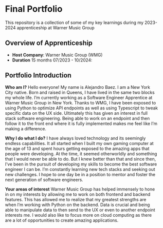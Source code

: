 # Final Portfolio

This repository is a collection of some of my key learnings during my 2023-2024 apprenticeship at Warner Music Group

## Overview of Apprenticeship
- **Host Company**: Warner Music Group (WMG)
- **Duration** 15 months 07/2023 - 10/2024:

## Portfolio Introduction
**Who am I?** Hello everyone! My name is Alejandro Baez. I am a New York City native. Born and raised in Queens, I have lived in the same two blocks my whole life. I’m currently working as a Software Engineer Apprentice at Warner Music Group in New York. Thanks to WMG, I have been exposed to using Python to optimize API endpoints as well as using Typescript to tweak specific data on the UX side. Ultimately this has given an interest in full stack software engineering. Being able to work on an endpoint and then follow it to the front end where it is fully implemented makes me feel like I’m making a difference. 

**Why I do what I do?** I have always loved technology and its seemingly endless capabilities. It all started when I built my own gaming computer at the age of 13 and spent hours getting exposed to the amazing apps that people were developing. At the time, it seemed otherworldly and something that I would never be able to do. But I knew better than that and since then, I’ve been in the pursuit of developing my skills to become the best software engineer I can be. I’m constantly learning new tech stacks and seeking out new challenges. I hope to one day be in a position to mentor and foster the next generation of software engineers.   

**Your areas of interest** Warner Music Group has helped immensely to hone in on my interests by allowing me to work on both frontend and backend features. This has allowed me to realize that my greatest strengths are when I’m working with Python on the backend. Data is crucial and being able to manipulate data to then send to the UX or even to another endpoint interests me. I would also like to focus more on cloud computing as there are a lot of opportunities to create amazing applications. 
